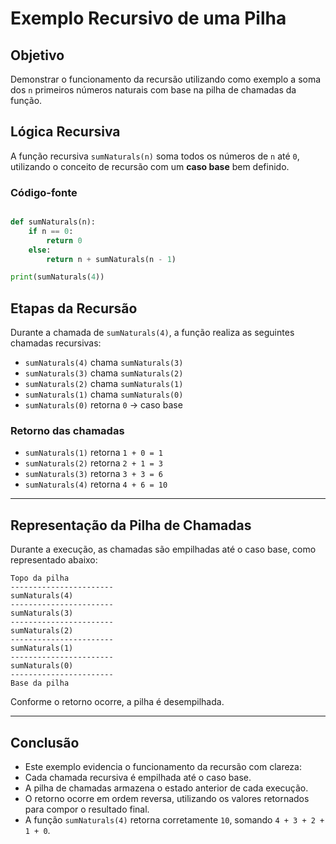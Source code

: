 # Exemplo Recursivo de uma Pilha

## Objetivo

Demonstrar o funcionamento da recursão utilizando como exemplo a soma dos `n` primeiros números naturais com base na pilha de chamadas da função.

## Lógica Recursiva

A função recursiva `sumNaturals(n)` soma todos os números de `n` até `0`, utilizando o conceito de recursão com um **caso base** bem definido.

### Código-fonte

```python

def sumNaturals(n):
    if n == 0:
        return 0
    else:
        return n + sumNaturals(n - 1)

print(sumNaturals(4))

```

## Etapas da Recursão

Durante a chamada de `sumNaturals(4)`, a função realiza as seguintes chamadas recursivas:

- `sumNaturals(4)` chama `sumNaturals(3)`
- `sumNaturals(3)` chama `sumNaturals(2)`
- `sumNaturals(2)` chama `sumNaturals(1)`
- `sumNaturals(1)` chama `sumNaturals(0)`
- `sumNaturals(0)` retorna `0` → caso base

### Retorno das chamadas

- `sumNaturals(1)` retorna `1 + 0 = 1`
- `sumNaturals(2)` retorna `2 + 1 = 3`
- `sumNaturals(3)` retorna `3 + 3 = 6`
- `sumNaturals(4)` retorna `4 + 6 = 10`

---

## Representação da Pilha de Chamadas

Durante a execução, as chamadas são empilhadas até o caso base, como representado abaixo:

```
Topo da pilha
-----------------------
sumNaturals(4)
-----------------------
sumNaturals(3)
-----------------------
sumNaturals(2)
-----------------------
sumNaturals(1)
-----------------------
sumNaturals(0)
-----------------------
Base da pilha
```

Conforme o retorno ocorre, a pilha é desempilhada.

---

## Conclusão

- Este exemplo evidencia o funcionamento da recursão com clareza:
- Cada chamada recursiva é empilhada até o caso base.
- A pilha de chamadas armazena o estado anterior de cada execução.
- O retorno ocorre em ordem reversa, utilizando os valores retornados para compor o resultado final.
- A função `sumNaturals(4)` retorna corretamente `10`, somando `4 + 3 + 2 + 1 + 0`.
